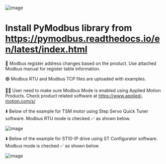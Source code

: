 ![image](https://github.com/user-attachments/assets/d64e28f2-f9b3-44cf-b69a-8fceb20bb215)

# Install PyModbus library from https://pymodbus.readthedocs.io/en/latest/index.html

 🛑 Modbus register address changes based on the product. Use attached Modbus manual for register table information.

 🟢 Modbus RTU and Modbus TCP files are uploaded with examples.

 🧑‍💻 User need to make sure Modbus Mode is enabled using Applied Motion Products. Check product related software at https://www.applied-motion.com/s/

 ⬇️ Below of the example for TSM motor using Step Servo Quick Tuner software. Modbus RTU mode is checked ✅ as shown below. 

 ![image](https://github.com/user-attachments/assets/cf70f2e5-ee00-41f5-8685-90d4e6ecfe65)

 ⬇️ Below of the example for ST10-IP drive using ST Configurator software. Modbus mode is checked ✅ as shown below. 
 
 ![image](https://github.com/user-attachments/assets/b90cad33-ad79-4291-9211-6e7a02cd73f5)



